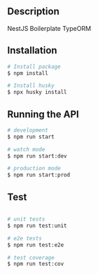 
[circleci-image]: https://img.shields.io/circleci/build/github/nestjs/nest/master?token=abc123def456
[circleci-url]: https://circleci.com/gh/nestjs/nest

 
## Description

NestJS Boilerplate TypeORM

## Installation

```bash
# Install package
$ npm install

# Install husky
$ npx husky install
```

## Running the API

```bash
# development
$ npm run start

# watch mode
$ npm run start:dev

# production mode
$ npm run start:prod
```

## Test

```bash

# unit tests
$ npm run test:unit

# e2e tests
$ npm run test:e2e

# test coverage
$ npm run test:cov
```
